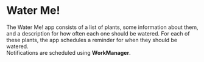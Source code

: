 # Water Me!
The Water Me! app consists of a list of plants, some information about them, and a description for how often each one should be watered. For each of these plants, the app schedules a reminder for when they should be watered.  
Notifications are scheduled using __WorkManager__.
